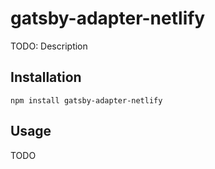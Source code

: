 # gatsby-adapter-netlify

TODO: Description

## Installation

```shell
npm install gatsby-adapter-netlify
```

## Usage

TODO
